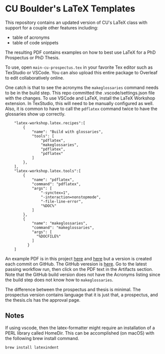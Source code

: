 # CU Boulder's LaTeX Templates

This repository contains an updated version of CU's LaTeX class with support for a couple other features including:

* table of acronyms
* table of code snippets

The resulting PDF contains examples on how to best use LaTeX for a PhD Prospectus or PhD Thesis.

To use, open `main-cu-prospectus.tex` in your favorite Tex editor such as TexStudio or VSCode. You can also upload this entire package to Overleaf to edit collaboratively online.

One catch is that to see the acronyms the `makeglossaries` command needs to be in the build step. This repo committed the .vscode/settings.json file with the changes. To use VSCode and LaTeX, install the LaTeX Workshop extension. In TexStudio, this will need to be 
manually configured as well. Also, it is common to have to call the `pdflatex` command twice to have the glossaries show up correctly.

```
    "latex-workshop.latex.recipes":[
        {
            "name": "Build with glossaries",
            "tools": [
                "pdflatex",
                "makeglossaries",
                "pdflatex",
                "pdflatex"
            ]
        },
    ],
    "latex-workshop.latex.tools":[
        {
            "name": "pdflatex",
            "command": "pdflatex",
            "args": [
                "-synctex=1",
                "-interaction=nonstopmode",
                "-file-line-error",
                "%DOC%"
            ]
        },
        {
            "name": "makeglossaries",
            "command": "makeglossaries",
            "args": [
              "%DOCFILE%"
            ]
          }
    ]
```

An example PDF is in this project [here](./main-cu-prospectus.pdf) and [here](./main-cu-phd-thesis.pdf) but a version is created each commit on GitHub. The GitHub veresion is [here](https://github.com/henze-research-group/latex-template/actions). Go to the latest passing workflow run, then click on the PDF text in the Artifacts section. Note that the GitHub build version does not have the Acronyms listing since the build step does not know how to `makeglossaries`.

The difference between the prospectus and thesis is minimal. The prospectus version contains language that it is just that, a prospectus, and the thesis.cls has the approval page.

## Notes

If using vscode, then the latex-formatter might require an installation of a PERL library called HomeDir. This can be accomplished (on macOS) with the following brew install command.

```
brew install latexindent
```
